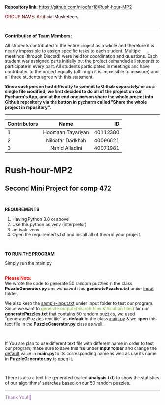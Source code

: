 **Repository link**: https://github.com/niloofar18/Rush-hour-MP2

<div>
<span style="background-image: linear-gradient(to left, black, maroon); -webkit-background-clip: text;
  color: transparent;">GROUP NAME: Artificial Musketeers</span>
</div>

<br>

----------------
<B>Contribution of Team Members:</B>

All students contributed to the entire project as a whole and therefore it is nearly impossible to assign specific tasks to each student. Multiple meetings (through Discord) were held for coordination and questions. Each student was assigned parts initially but the project demanded all students to participate in every part. All students participated in meetings and have contributed to the project equally (although it is impossible to measure) and all three students agree with this statement.

<B> Since each person had difficulty to commit to Github separately/ or as a single file modified, we first decided to do all of the project on our Pycharm's App, and at the end one person share the whole project into Github repository via the button in pycharm called "Share the whole project in repository".</B>

----------

|Contributors|Name|ID|
|:----|:-----:|-----:|
|1|Hoomaan Tayariyan|40112380|
|2|Niloofar Dadkhah|40096621|
|3|Nahid Alladini|40071981|


# Rush-hour-MP2
Second Mini Project for comp 472
------------

<br>

<B>REQUIREMENTS</B>
1. Having Python 3.8 or above
2. Use this python as venv (interpretor)
3. activate venv
4. Open the requirements.txt and install all of them in your project.

<br>

<b>TO RUN THE PROGRAM</b>

Simply run the main.py

<br>

<div>
  <span style="color:red"><B>Please Note:</B></span> <br> We wrote the code to generate 50 random puzzles in the class <B>PuzzleGenerator.py</B> and we saved it as <B>generatePuzzles.txt</B> under <u>input</u> folder. 
  
We also keep the <U>sample-input.txt</U> under input folder to test our program.
Since we want to <span style="color:rgb(136,176,75)">generate outputs(Search files & Solution files)</span> for our <B>generatePuzzles.txt</B> that contains 50 random puzzles, we used "generatedPuzzles text file" as <B>default</B> in the class <u>main.py</u> & we <B>open</B> this text file in the <B>PuzzleGenerator.py</B> class as well.

<br>

If You are plan to use different text file with different name in order to test our program, make sure to save this file under **input folder** and change the <U>default</U> value in **main.py** to its corresponding name as well as use its name in **PuzzleGenerator.py** to <U>open</U> it.

<br>

There is also a text file generated (called <b>analysis.txt</b>) to show the statistics of our algorithms' searches based on our 50 random puzzles.

---------------

<span style="color:rgb(146,106,166)"> Thank You! &#128578;</span>
  
</div>
